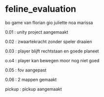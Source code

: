 # feline_evaluation
bo game van florian gio juliette noa marissa


0.01 : unity project aangemaakt

0.02 : zwaartekracht zonder speler draaien

0.03 : player blijft rechtstaan en goede planeet

o.o4 : player kan bewegen moor nog niet goed

0.05 : fov aangepast

0.06 : 2 mappen gemaakt

pickup : pickup aangemaakt